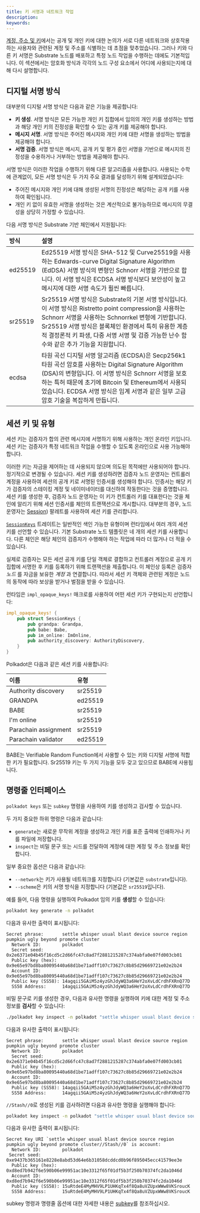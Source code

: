 ```yaml
---
title: 키 서명과 네트워크 작업
description:
keywords:
---
```


[계정, 주소 및 키](/learn/accounts-addresses-keys/)에서는 공개 및 개인 키에 대한 논의가 서로 다른 네트워크와 상호작용하는 사용자와 관련된 계정 및 주소를 식별하는 데 초점을 맞추었습니다.
그러나 키와 다른 키 서명은 Substrate 노드를 배포하고 특정 노드 작업을 수행하는 데에도 기본적입니다.
이 섹션에서는 암호화 방식과 각각의 노드 구성 요소에서 어디에 사용되는지에 대해 다시 설명합니다.

## 디지털 서명 방식

대부분의 디지털 서명 방식은 다음과 같은 기능을 제공합니다:

- **키 생성**. 서명 방식은 모든 가능한 개인 키 집합에서 임의의 개인 키를 생성하는 방법과 해당 개인 키의 진정성을 확인할 수 있는 공개 키를 제공해야 합니다.
- **메시지 서명**. 서명 방식은 주어진 메시지와 개인 키에 대한 서명을 생성하는 방법을 제공해야 합니다.
- **서명 검증**. 서명 방식은 메시지, 공개 키 및 평가 중인 서명을 기반으로 메시지의 진정성을 수용하거나 거부하는 방법을 제공해야 합니다.

서명 방식은 이러한 작업을 수행하기 위해 다른 알고리즘을 사용합니다.
사용되는 수학에 관계없이, 모든 서명 방식은 두 가지 주요 결과를 달성하기 위해 설계되었습니다:

- 주어진 메시지와 개인 키에 대해 생성된 서명의 진정성은 해당하는 공개 키를 사용하여 확인됩니다.
- 개인 키 없이 유효한 서명을 생성하는 것은 계산적으로 불가능하므로 메시지의 무결성을 상당히 가정할 수 있습니다.

다음 서명 방식은 Substrate 기반 체인에서 지원됩니다:

| 방식    | 설명                                                                                                                                                                                                                                                                                                                                                                                                                                                                                                      |
| :------ | :--------------------------------------------------------------------------------------------------------------------------------------------------------------------------------------------------------------------------------------------------------------------------------------------------------------------------------------------------------------------------------------------------------------------------------------------------------------------------------------------------- |
| ed25519 | Ed25519 서명 방식은 SHA-512 및 Curve25519을 사용하는 Edwards-curve Digital Signature Algorithm (EdDSA) 서명 방식의 변형인 Schnorr 서명을 기반으로 합니다. 이 서명 방식은 ECDSA 서명 방식보다 보안성이 높고 메시지에 대한 서명 속도가 훨씬 빠릅니다.                                                                                                                                                                                                                                           |
| sr25519 | Sr25519 서명 방식은 Substrate의 기본 서명 방식입니다. 이 서명 방식은 Ristretto point compression을 사용하는 Schnorr 서명을 사용하는 Schnorrkel 변형에 기반합니다. Sr25519 서명 방식은 블록체인 환경에서 특히 유용한 계층적 결정론적 키 파생, 다중 서명 서명 및 검증 가능한 난수 함수와 같은 추가 기능을 지원합니다.                                                                                                                                                                 |
| ecdsa   | 타원 곡선 디지털 서명 알고리즘 (ECDSA)은 Secp256k1 타원 곡선 암호를 사용하는 Digital Signature Algorithm (DSA)의 변형입니다. 이 서명 방식은 Schnorr 서명을 보호하는 특허 때문에 초기에 Bitcoin 및 Ethereum에서 사용되었습니다. ECDSA 서명 방식은 임계 서명과 같은 일부 고급 암호 기술을 복잡하게 만듭니다.                                                                                                                                                 |

## 세션 키 및 유형

세션 키는 검증자가 합의 관련 메시지에 서명하기 위해 사용하는 개인 온라인 키입니다.
세션 키는 검증자가 특정 네트워크 작업을 수행할 수 있도록 온라인으로 사용 가능해야 합니다.

이러한 키는 자금을 제어하는 데 사용되지 않으며 의도된 목적에만 사용되어야 합니다.
정기적으로 변경될 수 있습니다.
세션 키를 생성하려면 검증자 노드 운영자는 컨트롤러 계정을 사용하여 세션의 공개 키로 서명된 인증서를 생성해야 합니다.
인증서는 해당 키가 검증자의 스테이킹 계정 및 네이미네이터를 대신하여 작동한다는 것을 증명합니다.
세션 키를 생성한 후, 검증자 노드 운영자는 이 키가 컨트롤러 키를 대표한다는 것을 체인에 알리기 위해 세션 인증서를 체인의 트랜잭션으로 게시합니다.
대부분의 경우, 노드 운영자는 [Session](https://paritytech.github.io/substrate/master/pallet_session/index.html)) 팔레트를 사용하여 세션 키를 관리합니다.

[`SessionKeys`](https://paritytech.github.io/substrate/master/sp_session/index.html)
트레이트는 일반적인 색인 가능한 유형이며 런타임에서 여러 개의 세션 키를 선언할 수 있습니다.
기본 Substrate 노드 템플릿은 네 개의 세션 키를 사용합니다.
다른 체인은 해당 체인의 검증자가 수행해야 하는 작업에 따라 더 많거나 더 적을 수 있습니다.

실제로 검증자는 모든 세션 공개 키를 단일 객체로 결합하고 컨트롤러 계정으로 공개 키 집합에 서명한 후 키를 등록하기 위해 트랜잭션을 제출합니다.
이 체인상 등록은 검증자 _노드_ 를 자금을 보유한 _계정_ 과 연결합니다.
따라서 세션 키 객체와 관련된 계정은 노드의 동작에 따라 보상을 받거나 벌점을 받을 수 있습니다.

런타임은 `impl_opaque_keys!` 매크로를 사용하여 어떤 세션 키가 구현되는지 선언합니다:

```rust
impl_opaque_keys! {
    pub struct SessionKeys {
        pub grandpa: Grandpa,
        pub babe: Babe,
        pub im_online: ImOnline,
        pub authority_discovery: AuthorityDiscovery,
    }
}
```

Polkadot은 다음과 같은 세션 키를 사용합니다:

| 이름                 | 유형    |
| :------------------- | :------ |
| Authority discovery  | sr25519 |
| GRANDPA              | ed25519 |
| BABE                 | sr25519 |
| I'm online           | sr25519 |
| Parachain assignment | sr25519 |
| Parachain validator  | ed25519 |

BABE는 Verifiable Random Function에서 사용할 수 있는 키와 디지털 서명에 적합한 키가 필요합니다.
Sr25519 키는 두 가지 기능을 모두 갖고 있으므로 BABE에 사용됩니다.

## 명령줄 인터페이스

`polkadot keys` 또는 `subkey` 명령을 사용하여 키를 생성하고 검사할 수 있습니다.

두 가지 중요한 하위 명령은 다음과 같습니다:

- `generate`는 새로운 무작위 계정을 생성하고 개인 키를 표준 출력에 인쇄하거나 키를 파일에 저장합니다.
- `inspect`는 비밀 문구 또는 시드를 전달하여 계정에 대한 계정 및 주소 정보를 확인합니다.

일부 중요한 옵션은 다음과 같습니다:

- `--network`는 키가 사용될 네트워크를 지정합니다 (기본값은 `substrate`입니다).
- `--scheme`은 키의 서명 방식을 지정합니다 (기본값은 `sr25519`입니다).

예를 들어, 다음 명령을 실행하여 Polkadot 임의 키를 **생성**할 수 있습니다:

```bash
polkadot key generate -n polkadot
```

다음과 유사한 출력이 표시됩니다:

```text
Secret phrase:       settle whisper usual blast device source region pumpkin ugly beyond promote cluster
  Network ID:        polkadot
  Secret seed:       0x2e6371e04b45f16cd5c2d66fc47c8ad7f2881215287c374abfa0e07fd003cb01
  Public key (hex):  0x9e65e97bd8ba80095440a68d1be71adff107c73627c8b85d29669721e02e2b24
  Account ID:        0x9e65e97bd8ba80095440a68d1be71adff107c73627c8b85d29669721e02e2b24
  Public key (SS58): 14agqii5GAiM5z4yzGhJdyWQ3a6HeY2oXvLdCrdhFXRnQ77D
  SS58 Address:      14agqii5GAiM5z4yzGhJdyWQ3a6HeY2oXvLdCrdhFXRnQ77D
```

비밀 문구로 키를 생성한 경우, 다음과 유사한 명령을 실행하여 키에 대한 계정 및 주소 정보를 **검사**할 수 있습니다:

```bash
./polkadot key inspect -n polkadot "settle whisper usual blast device source region pumpkin ugly beyond promote cluster"
```

다음과 유사한 출력이 표시됩니다:

```text
Secret phrase:       settle whisper usual blast device source region pumpkin ugly beyond promote cluster
  Network ID:        polkadot
  Secret seed:       0x2e6371e04b45f16cd5c2d66fc47c8ad7f2881215287c374abfa0e07fd003cb01
  Public key (hex):  0x9e65e97bd8ba80095440a68d1be71adff107c73627c8b85d29669721e02e2b24
  Account ID:        0x9e65e97bd8ba80095440a68d1be71adff107c73627c8b85d29669721e02e2b24
  Public key (SS58): 14agqii5GAiM5z4yzGhJdyWQ3a6HeY2oXvLdCrdhFXRnQ77D
  SS58 Address:      14agqii5GAiM5z4yzGhJdyWQ3a6HeY2oXvLdCrdhFXRnQ77D
```

`//Stash//0`로 생성된 키를 검사하려면 다음과 유사한 명령을 실행해야 합니다:

```bash
polkadot key inspect -n polkadot "settle whisper usual blast device source region pumpkin ugly beyond promote cluster//Stash//0"
```

다음과 유사한 출력이 표시됩니다:

```text
Secret Key URI `settle whisper usual blast device source region pumpkin ugly beyond promote cluster//Stash//0` is account:
  Network ID:        polkadot
 Secret seed:       0xe9437b365161e8228e8abd53d64e6b31058dcddcd0b96f895045ecc41579ee3e
  Public key (hex):  0xd8ed7b942f6e590b06e99951ac10e3312f65f01df5b3f250b70374fc2da1046d
  Account ID:        0xd8ed7b942f6e590b06e99951ac10e3312f65f01df5b3f250b70374fc2da1046d
  Public key (SS58): 15uRtdeE4MyMHV9LP1UHKqTx4f8Qa8uVZUpxWWw8VKSroucK
  SS58 Address:      15uRtdeE4MyMHV9LP1UHKqTx4f8Qa8uVZUpxWWw8VKSroucK
```

subkey 명령과 명령줄 옵션에 대한 자세한 내용은 [subkey](/reference/command-line-tools/subkey/)를 참조하십시오.